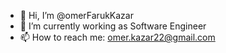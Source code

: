 - 👋 Hi, I’m @omerFarukKazar
- 🌱 I’m currently working as Software Engineer
- 📫 How to reach me: omer.kazar22@gmail.com

<!---
omerFarukKazar/omerFarukKazar is a ✨ special ✨ repository because its `README.md` (this file) appears on your GitHub profile.
You can click the Preview link to take a look at your changes.
--->
